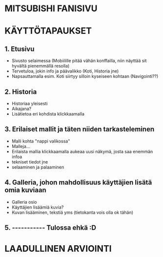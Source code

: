 # MITSUBISHI FANISIVU

# KÄYTTÖTAPAUKSET

## 1. Etusivu
- Sivusto selaimessa (Mobiilille pitää vähän konffailla, niin näyttää sit hyvältä pienemmällä resolla)
- Tervetuloa, jokin info ja päävalikko (Koti, Historia jne)
- Napsauttamalla esim. Koti siirtyy silloin kyseiseen kohtaan (Navigointi??)
   
## 2. Historia
-  Historiaa yleisesti
-  Aikajana?
-  Lisätietoa eri kohdista klickkaamalla

## 3. Erilaiset mallit ja täten niiden tarkasteleminen
- Malli kohta "nappi valikossa"
- Malleja...
- Erilaista mallia klickkaamalla aukeaa uusi näkymä, josta saa enemmän infoa
- tekniset tiedot jne
- selaaminen ja palaaminen

## 4. Galleria, johon mahdollisuus käyttäjien lisätä omia kuviaan
- Galleria osio
- Käyttäjien lisäämiä kuvia?
- Kuvan lisääminen, tekstiä yms (tietokanta vois olla ok tähän)

## 5. ----------- Tulossa ehkä :D



# LAADULLINEN ARVIOINTI
